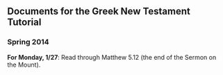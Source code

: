 ## Documents for the Greek New Testament Tutorial

### Spring 2014

**For Monday, 1/27**: Read through Matthew 5.12 (the end of the Sermon on the Mount).



